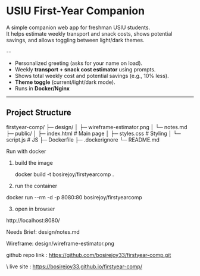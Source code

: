 # USIU First-Year Companion

A simple companion web app for freshman USIU students.  
It helps estimate weekly transport and snack costs, shows potential savings, and allows toggling between light/dark themes.  

--
- Personalized greeting (asks for your name on load).  
- Weekly **transport + snack cost estimator** using prompts.  
- Shows total weekly cost and potential savings (e.g., 10% less).  
- **Theme toggle** (current/light/dark mode).  
- Runs in **Docker/Nginx**  

---

##  Project Structure
firstyear-comp/
├─ design/
│ ├─ wireframe-estimator.png 
│ └─ notes.md 
├─ public/
│ ├─ index.html # Main page
│ ├─ styles.css # Styling
│ └─ script.js # JS
├─ Dockerfile 
├─ .dockerignore 
└─ README.md 


Run with docker 

1. build the image

    docker build -t bosirejoy/firstyearcomp .

2. run the container

docker run --rm -d -p 8080:80 bosirejoy/firstyearcomp

3. open in browser

http://localhost:8080/

Needs Brief:  design/notes.md

Wireframe:  design/wireframe-estimator.png

 github repo link : https://github.com/bosirejoy33/firstyear-comp.git

 \\ live site : https://bosirejoy33.github.io/firstyear-comp/



